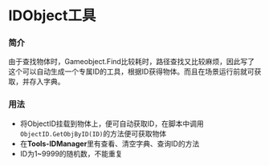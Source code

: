 # IDObject工具
### 简介
由于查找物体时，Gameobject.Find比较耗时，路径查找又比较麻烦，因此写了这个可以自动生成一个专属ID的工具，根据ID获得物体。而且在场景运行前就可获取，并存入字典。
### 用法
+ 将ObjectID挂载到物体上，便可自动获取ID，在脚本中调用`ObjectID.GetObjByID(ID)`的方法便可获取物体
+ 在**Tools-IDManager**里有查看、清空字典、查询ID的方法
+ ID为1~9999的随机数，不能重复

